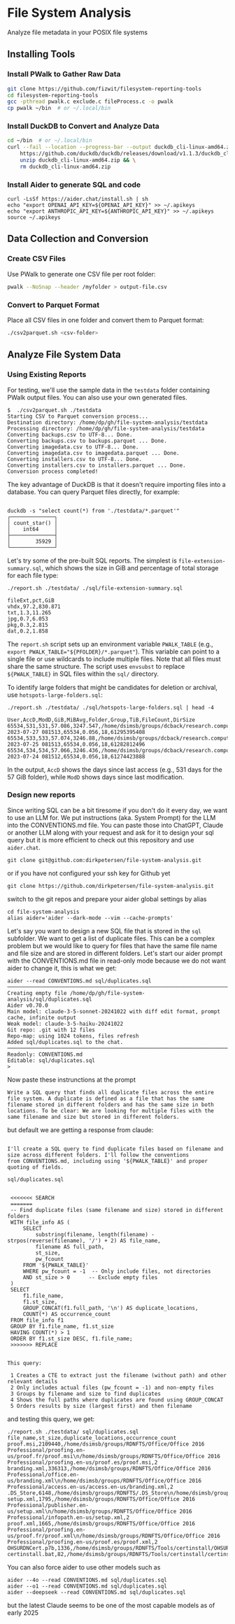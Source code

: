 # File System Analysis

Analyze file metadata in your POSIX file systems

## Installing Tools


### Install PWalk to Gather Raw Data

```bash
git clone https://github.com/fizwit/filesystem-reporting-tools
cd filesystem-reporting-tools
gcc -pthread pwalk.c exclude.c fileProcess.c -o pwalk
cp pwalk ~/bin  # or ~/.local/bin
```

### Install DuckDB to Convert and Analyze Data 

```bash
cd ~/bin  # or ~/.local/bin
curl --fail --location --progress-bar --output duckdb_cli-linux-amd64.zip \
    https://github.com/duckdb/duckdb/releases/download/v1.1.3/duckdb_cli-linux-amd64.zip && \
    unzip duckdb_cli-linux-amd64.zip && \
    rm duckdb_cli-linux-amd64.zip
```

### Install Aider to generate SQL and code

```
curl -LsSf https://aider.chat/install.sh | sh
echo "export OPENAI_API_KEY=${OPENAI_API_KEY}" >> ~/.apikeys
echo "export ANTHROPIC_API_KEY=${ANTHROPIC_API_KEY}" >> ~/.apikeys
source ~/.apikeys
```

## Data Collection and Conversion

### Create CSV Files
Use PWalk to generate one CSV file per root folder:

```bash
pwalk --NoSnap --header /myfolder > output-file.csv
```

### Convert to Parquet Format
Place all CSV files in one folder and convert them to Parquet format:

```bash
./csv2parquet.sh <csv-folder>
```

## Analyze File System Data

### Using Existing Reports 

For testing, we'll use the sample data in the `testdata` folder containing PWalk output files. You can also use your own generated files.

```
$  ./csv2parquet.sh ./testdata
Starting CSV to Parquet conversion process...
Destination directory: /home/dp/gh/file-system-analysis/testdata
Processing directory: /home/dp/gh/file-system-analysis/testdata
Converting backups.csv to UTF-8... Done.
Converting backups.csv to backups.parquet ... Done.
Converting imagedata.csv to UTF-8... Done.
Converting imagedata.csv to imagedata.parquet ... Done.
Converting installers.csv to UTF-8... Done.
Converting installers.csv to installers.parquet ... Done.
Conversion process completed!
```

The key advantage of DuckDB is that it doesn't require importing files into a database. You can query Parquet files directly, for example:

```

duckdb -s "select count(*) from './testdata/*.parquet'"
┌──────────────┐
│ count_star() │
│    int64     │
├──────────────┤
│        35929 │
└──────────────┘
```

Let's try some of the pre-built SQL reports. The simplest is `file-extension-summary.sql`, which shows the size in GiB and percentage of total storage for each file type:

```
./report.sh ./testdata/ ./sql/file-extension-summary.sql 

fileExt,pct,GiB
vhdx,97.2,830.871
txt,1.3,11.265
jpg,0.7,6.053
pkg,0.3,2.815
dat,0.2,1.858
```

The `report.sh` script sets up an environment variable `PWALK_TABLE` (e.g., `export PWALK_TABLE="${PFOLDER}/*.parquet"`). This variable can point to a single file or use wildcards to include multiple files. Note that all files must share the same structure. The script uses `envsubst` to replace `${PWALK_TABLE}` in SQL files within the `sql/` directory.


To identify large folders that might be candidates for deletion or archival, use `hotspots-large-folders.sql`:

```
./report.sh ./testdata/ ./sql/hotspots-large-folders.sql | head -4

User,AccD,ModD,GiB,MiBAvg,Folder,Group,TiB,FileCount,DirSize
65534,531,531,57.086,3247.547,/home/dsimsb/groups/dcback/research.computing/Thursday/WindowsImageBackup/XXXXXXX/Backup 2023-07-27 081513,65534,0.056,18,61295395408
65534,533,533,57.074,3246.88,/home/dsimsb/groups/dcback/research.computing/Tuesday/WindowsImageBackup/XXXXXXX/Backup 2023-07-25 081513,65534,0.056,18,61282812496
65534,534,534,57.066,3246.436,/home/dsimsb/groups/dcback/research.computing/Monday/WindowsImageBackup/XXXXXXX/Backup 2023-07-24 081512,65534,0.056,18,61274423888
```

In the output, `AccD` shows the days since last access (e.g., 531 days for the 57 GiB folder), while `ModD` shows days since last modification.

### Design new reports 

Since writing SQL can be a bit tiresome if you don't do it every day, we want to use an LLM for. We put instructions (aka. System Prompt) for the LLM into the CONVENTIONS.md file. You can paste those into ChatGPT, Claude or another LLM along with your request and ask for it to design your sql query but it is more efficient to check out this repository and use `aider.chat`. 

```
git clone git@github.com:dirkpetersen/file-system-analysis.git
```

or if you have not configured your ssh key for Github yet 

```
git clone https://github.com/dirkpetersen/file-system-analysis.git
```

switch to the git repos and prepare your aider global settings by alias 

```
cd file-system-analysis
alias aider='aider --dark-mode --vim --cache-prompts'
```

Let's say you want to design a new SQL file that is stored in the `sql` subfolder. We want to get a list of duplicate files. This can be a complex problem but we would like to query for files that have the same file name and file size and are stored in different folders. Let's start our aider prompt with the CONVENTIONS.md file in read-only mode because we do not want aider to change it, this is what we get: 


```
aider --read CONVENTIONS.md sql/duplicates.sql
──────────────────────────────────────────────────────────────────────────────────────────────────────────────────────────────────
Creating empty file /home/dp/gh/file-system-analysis/sql/duplicates.sql
Aider v0.70.0
Main model: claude-3-5-sonnet-20241022 with diff edit format, prompt cache, infinite output
Weak model: claude-3-5-haiku-20241022
Git repo: .git with 12 files
Repo-map: using 1024 tokens, files refresh
Added sql/duplicates.sql to the chat.
──────────────────────────────────────────────────────────────────────────────────────────────────────────────────────────────────
Readonly: CONVENTIONS.md
Editable: sql/duplicates.sql
>

```

Now paste these instrunctions at the prompt 

```
Write a SQL query that finds all duplicate files across the entire file system. A duplicate is defined as a file that has the same filename stored in different folders and has the same size in both locations. To be clear: We are looking for multiple files with the same filename and size but stored in different folders.
```

but default we are getting a response from claude: 

```

I'll create a SQL query to find duplicate files based on filename and size across different folders. I'll follow the conventions
from CONVENTIONS.md, including using '${PWALK_TABLE}' and proper quoting of fields.

sql/duplicates.sql


 <<<<<<< SEARCH
 =======
 -- Find duplicate files (same filename and size) stored in different folders
 WITH file_info AS (
     SELECT
         substring(filename, length(filename) - strpos(reverse(filename), '/') + 2) AS file_name,
         filename AS full_path,
         st_size,
         pw_fcount
     FROM '${PWALK_TABLE}'
     WHERE pw_fcount = -1  -- Only include files, not directories
     AND st_size > 0      -- Exclude empty files
 )
 SELECT
     f1.file_name,
     f1.st_size,
     GROUP_CONCAT(f1.full_path, '\n') AS duplicate_locations,
     COUNT(*) AS occurrence_count
 FROM file_info f1
 GROUP BY f1.file_name, f1.st_size
 HAVING COUNT(*) > 1
 ORDER BY f1.st_size DESC, f1.file_name;
 >>>>>>> REPLACE


This query:

 1 Creates a CTE to extract just the filename (without path) and other relevant details
 2 Only includes actual files (pw_fcount = -1) and non-empty files
 3 Groups by filename and size to find duplicates
 4 Shows the full paths where duplicates are found using GROUP_CONCAT
 5 Orders results by size (largest first) and then filename
```

and testing this query, we get:

```
./report.sh ./testdata/ sql/duplicates.sql
file_name,st_size,duplicate_locations,occurrence_count
proof.msi,2109440,/home/dsimsb/groups/RDNFTS/Office/Office 2016 Professional/proofing.en-us/proof.fr/proof.msi\n/home/dsimsb/groups/RDNFTS/Office/Office 2016 Professional/proofing.en-us/proof.es/proof.msi,2
branding.xml,336313,/home/dsimsb/groups/RDNFTS/Office/Office 2016 Professional/office.en-us/branding.xml\n/home/dsimsb/groups/RDNFTS/Office/Office 2016 Professional/access.en-us/access.en-us/branding.xml,2
.DS_Store,6148,/home/dsimsb/groups/RDNFTS/.DS_Store\n/home/dsimsb/groups/RDNFTS/Tools/.DS_Store,2
setup.xml,1795,/home/dsimsb/groups/RDNFTS/Office/Office 2016 Professional/publisher.en-us/setup.xml\n/home/dsimsb/groups/RDNFTS/Office/Office 2016 Professional/infopath.en-us/setup.xml,2
proof.xml,1665,/home/dsimsb/groups/RDNFTS/Office/Office 2016 Professional/proofing.en-us/proof.fr/proof.xml\n/home/dsimsb/groups/RDNFTS/Office/Office 2016 Professional/proofing.en-us/proof.es/proof.xml,2
OHSURDNCert.p7b,1336,/home/dsimsb/groups/RDNFTS/Tools/certinstall/OHSURDNCert.p7b\n/home/dsimsb/groups/RDNFTS/Tools/certinstall2/certinstall/OHSURDNCert.p7b,2
certinstall.bat,82,/home/dsimsb/groups/RDNFTS/Tools/certinstall/certinstall.bat\n/home/dsimsb/groups/RDNFTS/Tools/certinstall2/certinstall/certinstall.bat,2
```

You can also force aider to use other models such as 

```
aider --4o --read CONVENTIONS.md sql/duplicates.sql
aider --o1 --read CONVENTIONS.md sql/duplicates.sql
aider --deepseek --read CONVENTIONS.md sql/duplicates.sql
```

but the latest Claude seems to be one of the most capable models as of early 2025 